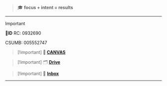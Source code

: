 > 🎓 **focus + intent = results**
---

>[!important] 
> 🪪**ID** 
> RC: 0932690
> 
> CSUMB: 005552747

> [!important] **🎒 [CANVAS](https://scccd.instructure.com/)**

> [!important] 🗂️ **[Drive](https://drive.google.com/drive/u/1/home)**

> [!important] 📩 **[Inbox](https://mail.google.com/mail/u/1/#inbox)**
---
